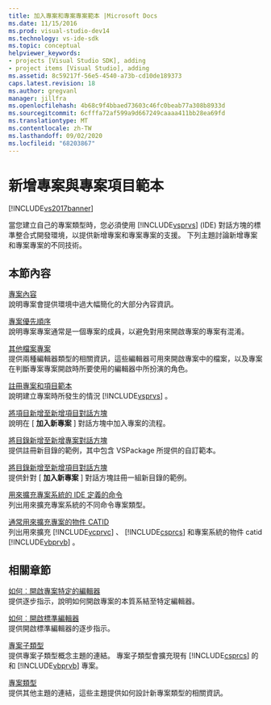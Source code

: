 ```yaml
---
title: 加入專案和專案專案範本 |Microsoft Docs
ms.date: 11/15/2016
ms.prod: visual-studio-dev14
ms.technology: vs-ide-sdk
ms.topic: conceptual
helpviewer_keywords:
- projects [Visual Studio SDK], adding
- project items [Visual Studio], adding
ms.assetid: 8c59217f-56e5-4540-a73b-cd10de189373
caps.latest.revision: 18
ms.author: gregvanl
manager: jillfra
ms.openlocfilehash: 4b68c9f4bbaed73603c46fc0beab77a308b8933d
ms.sourcegitcommit: 6cfffa72af599a9d667249caaaa411bb28ea69fd
ms.translationtype: MT
ms.contentlocale: zh-TW
ms.lasthandoff: 09/02/2020
ms.locfileid: "68203867"
---
```

# <a name="adding-project-and-project-item-templates"></a>新增專案與專案項目範本
[!INCLUDE[vs2017banner](../../includes/vs2017banner.md)]

當您建立自己的專案類型時，您必須使用 [!INCLUDE[vsprvs](../../includes/vsprvs-md.md)] (IDE) 對話方塊的標準整合式開發環境，以提供新增專案和專案專案的支援。 下列主題討論新增專案和專案專案的不同技術。  
  
## <a name="in-this-section"></a>本節內容  
 [專案內容](../../extensibility/internals/project-context.md)  
 說明專案會提供環境中過大幅簡化的大部分內容資訊。  
  
 [專案優先順序](../../extensibility/internals/project-priority.md)  
 說明專案專案通常是一個專案的成員，以避免對用來開啟專案的專案有混淆。  
  
 [其他檔案專案](../../extensibility/internals/miscellaneous-files-project.md)  
 提供兩種編輯器類型的相關資訊，這些編輯器可用來開啟專案中的檔案，以及專案在判斷專案專案開啟時所要使用的編輯器中所扮演的角色。  
  
 [註冊專案和項目範本](../../extensibility/internals/registering-project-and-item-templates.md)  
 說明建立專案時所發生的情況 [!INCLUDE[vsprvs](../../includes/vsprvs-md.md)] 。  
  
 [將項目新增至新增項目對話方塊](../../extensibility/internals/adding-items-to-the-add-new-item-dialog-boxes.md)  
 說明在 [ **加入新專案** ] 對話方塊中加入專案的流程。  
  
 [將目錄新增至新增專案對話方塊](../../extensibility/internals/adding-directories-to-the-new-project-dialog-box.md)  
 提供註冊新目錄的範例，其中包含 VSPackage 所提供的自訂範本。  
  
 [將目錄新增至新增項目對話方塊](../../extensibility/internals/adding-directories-to-the-add-new-item-dialog-box.md)  
 提供針對 [ **加入新專案** ] 對話方塊註冊一組新目錄的範例。  
  
 [用來擴充專案系統的 IDE 定義的命令](../../extensibility/internals/ide-defined-commands-for-extending-project-systems.md)  
 列出用來擴充專案系統的不同命令專案類型。  
  
 [通常用來擴充專案的物件 CATID](../../extensibility/internals/catids-for-objects-that-are-typically-used-to-extend-projects.md)  
 列出用來擴充 [!INCLUDE[vcprvc](../../includes/vcprvc-md.md)] 、 [!INCLUDE[csprcs](../../includes/csprcs-md.md)] 和專案系統的物件 catid [!INCLUDE[vbprvb](../../includes/vbprvb-md.md)] 。  
  
## <a name="related-sections"></a>相關章節  
 [如何︰開啟專案特定的編輯器](../../extensibility/how-to-open-project-specific-editors.md)  
 提供逐步指示，說明如何開啟專案的本質系結至特定編輯器。  
  
 [如何︰開啟標準編輯器](../../extensibility/how-to-open-standard-editors.md)  
 提供開啟標準編輯器的逐步指示。  
  
 [專案子類型](../../extensibility/internals/project-subtypes.md)  
 提供專案子類型概念主題的連結。 專案子類型會擴充現有 [!INCLUDE[csprcs](../../includes/csprcs-md.md)] 的和 [!INCLUDE[vbprvb](../../includes/vbprvb-md.md)] 專案。  
  
 [專案類型](../../extensibility/internals/project-types.md)  
 提供其他主題的連結，這些主題提供如何設計新專案類型的相關資訊。

